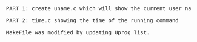 <pre>
  PART 1: create uname.c which will show the current user name when typed the command
  
  PART 2: time.c showing the time of the running command
  
  MakeFile was modified by updating Uprog list.
</pre>
